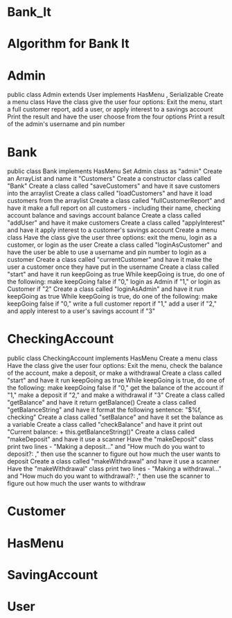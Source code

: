 # Bank_It

# Algorithm for Bank It

# Admin
public class Admin extends User implements HasMenu , Serializable
Create a menu class
Have the class give the user four options: Exit the menu, start a full customer report, add a user, or apply interest to a savings account
Print the result and have the user choose from the four options
Print a result of the admin's username and pin number

# Bank
public class Bank implements HasMenu
Set Admin class as "admin"
Create an ArrayList and name it "Customers"
Create a constructor class called "Bank"
Create a class called "saveCustomers" and have it save customers into the arraylist
Create a class called "loadCustomers" and have it load customers from the arraylist
Create a class called "fullCustomerReport" and have it make a full report on all customers - including their name, checking account balance and savings account balance
Create a class called "addUser" and have it make customers
Create a class called "applyInterest" and have it apply interest to a customer's savings account
Create a menu class
Have the class give the user three options: exit the menu, login as a customer, or login as the user
Create a class called "loginAsCustomer" and have the user be able to use a username and pin number to login as a customer
Create a class called "currentCustomer" and have it make the user a customer once they have put in the username
Create a class called "start" and have it run keepGoing as true
While keepGoing is true, do one of the following: make keepGoing false if "0," login as Admin if "1," or login as Customer if "2"
Create a class called "loginAsAdmin" and have it run keepGoing as true
While keepGoing is true, do one of the following: make keepGoing false if "0," write a full customer report if "1," add a user if "2," and apply interest to a user's savings account if "3"


# CheckingAccount
public class CheckingAccount implements HasMenu
Create a menu class
Have the class give the user four options: Exit the menu, check the balance of the account, make a deposit, or make a withdrawal
Create a class called "start" and have it run keepGoing as true
While keepGoing is true, do one of the following: make keepGoing false if "0," get the balance of the account if "1," make a deposit if "2," and make a withdrawal if "3"
Create a class called "getBalance" and have it return getBalance()
Create a class called "getBalanceString" and have it format the following sentence: "$%f, checking"
Create a class called "setBalance" and have it set the balance as a variable
Create a class called "checkBalance" and have it print out "Current balance:  + this.getBalanceString()"
Create a class called "makeDeposit" and have it use a scanner
Have the "makeDeposit" class print two lines - "Making a deposit..." and "How much do you want to deposit?: ," then use the scanner to figure out how much the user wants to deposit
Create a class called "makeWithdrawal" and have it use a scanner
Have the "makeWithdrawal" class print two lines - "Making a withdrawal..." and "How much do you want to withdrawal?: ," then use the scanner to figure out how much the user wants to withdraw


# Customer

# HasMenu

# SavingAccount

# User
